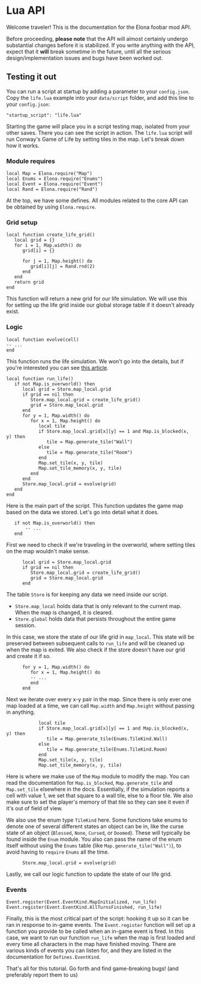 # Lua API
Welcome traveler! This is the documentation for the Elona foobar mod API.

Before proceeding, **please note** that the API will almost certainly undergo substantial changes before it is stabilized. If you write anything with the API, expect that it **will** break sometime in the future, until all the serious design/implementation issues and bugs have been worked out.

## Testing it out
You can run a script at startup by adding a parameter to your `config.json`. Copy the `life.lua` example into your `data/script` folder, and add this line to your `config.json`:

```
"startup_script": "life.lua"
```

Starting the game will place you in a script testing map, isolated from your other saves. There you can see the script in action. The `life.lua` script will run Conway's Game of Life by setting tiles in the map. Let's break down how it works.

### Module requires

```
local Map = Elona.require("Map")
local Enums = Elona.require("Enums")
local Event = Elona.require("Event")
local Rand = Elona.require("Rand")
```

At the top, we have some defines. All modules related to the core API can be obtained by using `Elona.require`.

### Grid setup

```
local function create_life_grid()
   local grid = {}
   for i = 1, Map.width() do
      grid[i] = {}

      for j = 1, Map.height() do
         grid[i][j] = Rand.rnd(2)
      end
   end
   return grid
end
```

This function will return a new grid for our life simulation. We will use this for setting up the life grid inside our global storage table if it doesn't already exist.

### Logic

```
local function evolve(cell)
-- ...
end
```

This function runs the life simulation. We won't go into the details, but if you're interested you can see [this article](https://en.wikipedia.org/wiki/Conway%27s_Game_of_Life).

```
local function run_life()
   if not Map.is_overworld() then
      local grid = Store.map_local.grid
      if grid == nil then
         Store.map_local.grid = create_life_grid()
         grid = Store.map_local.grid
      end
      for y = 1, Map.width() do
         for x = 1, Map.height() do
            local tile
            if Store.map_local.grid[x][y] == 1 and Map.is_blocked(x, y) then
               tile = Map.generate_tile("Wall")
            else
               tile = Map.generate_tile("Room")
            end
            Map.set_tile(x, y, tile)
            Map.set_tile_memory(x, y, tile)
         end
      end
      Store.map_local.grid = evolve(grid)
   end
end
```

Here is the main part of the script. This function updates the game map based on the data we stored. Let's go into detail what it does.

```
   if not Map.is_overworld() then
       -- ...
   end
```

First we need to check if we're traveling in the overworld, where setting tiles on the map wouldn't make sense.

```
      local grid = Store.map_local.grid
      if grid == nil then
         Store.map_local.grid = create_life_grid()
         grid = Store.map_local.grid
      end
```

The table `Store` is for keeping any data we need inside our script.
- `Store.map_local` holds data that is only relevant to the current map. When the map is changed, it is cleared.
- `Store.global` holds data that persists throughout the entire game session.

In this case, we store the state of our life grid in `map_local`. This state will be preserved between subsequent calls to `run_life` and will be cleaned up when the map is exited. We also check if the store doesn't have our grid and create it if so.

```
      for y = 1, Map.width() do
         for x = 1, Map.height() do
         -- ...
         end
      end
```

Next we iterate over every x-y pair in the map. Since there is only ever one map loaded at a time, we can call `Map.width` and `Map.height` without passing in anything.

```
            local tile
            if Store.map_local.grid[x][y] == 1 and Map.is_blocked(x, y) then
               tile = Map.generate_tile(Enums.TileKind.Wall)
            else
               tile = Map.generate_tile(Enums.TileKind.Room)
            end
            Map.set_tile(x, y, tile)
            Map.set_tile_memory(x, y, tile)
```

Here is where we make use of the `Map` module to modify the map. You can read the documentation for `Map.is_blocked`, `Map.generate_tile` and `Map.set_tile` elsewhere in the docs. Essentially, if the simulation reports a cell with value 1, we set that square to a wall tile, else to a floor tile. We also make sure to set the player's memory of that tile so they can see it even if it's out of field of view.

We also use the enum type `TileKind` here. Some functions take enums to denote one of several different states an object can be in, like the curse state of an object (`Blessed`, `None`, `Cursed`, or `Doomed`). These will typically be found inside the `Enum` module. You also can pass the name of the enum itself without using the `Enums` table (like `Map.generate_tile("Wall")`), to avoid having to `require` `Enums` all the time.

```
      Store.map_local.grid = evolve(grid)
```

Lastly, we call our logic function to update the state of our life grid.

### Events

```
Event.register(Event.EventKind.MapInitialized, run_life)
Event.register(Event.EventKind.AllTurnsFinished, run_life)
```

Finally, this is the most critical part of the script: hooking it up so it can be ran in response to in-game events. The `Event.register` function will set up a function you provide to be called when an in-game event is fired. In this case, we want to run our function `run_life` when the map is first loaded and every time all characters in the map have finished moving. There are various kinds of events you can listen for, and they are listed in the documentation for `Defines.EventKind`.

That's all for this tutorial. Go forth and find game-breaking bugs! (and preferably report them to us)
